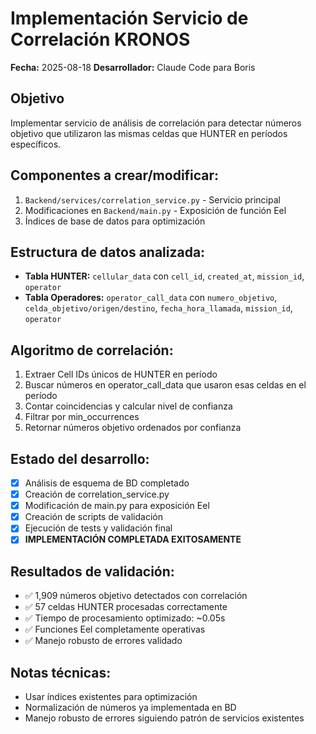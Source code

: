 # Implementación Servicio de Correlación KRONOS
**Fecha:** 2025-08-18
**Desarrollador:** Claude Code para Boris

## Objetivo
Implementar servicio de análisis de correlación para detectar números objetivo que utilizaron las mismas celdas que HUNTER en períodos específicos.

## Componentes a crear/modificar:
1. `Backend/services/correlation_service.py` - Servicio principal
2. Modificaciones en `Backend/main.py` - Exposición de función Eel
3. Índices de base de datos para optimización

## Estructura de datos analizada:
- **Tabla HUNTER:** `cellular_data` con `cell_id`, `created_at`, `mission_id`, `operator`
- **Tabla Operadores:** `operator_call_data` con `numero_objetivo`, `celda_objetivo/origen/destino`, `fecha_hora_llamada`, `mission_id`, `operator`

## Algoritmo de correlación:
1. Extraer Cell IDs únicos de HUNTER en período
2. Buscar números en operator_call_data que usaron esas celdas en el período
3. Contar coincidencias y calcular nivel de confianza
4. Filtrar por min_occurrences
5. Retornar números objetivo ordenados por confianza

## Estado del desarrollo:
- [x] Análisis de esquema de BD completado
- [x] Creación de correlation_service.py
- [x] Modificación de main.py para exposición Eel
- [x] Creación de scripts de validación
- [x] Ejecución de tests y validación final
- [x] **IMPLEMENTACIÓN COMPLETADA EXITOSAMENTE**

## Resultados de validación:
- ✅ 1,909 números objetivo detectados con correlación
- ✅ 57 celdas HUNTER procesadas correctamente  
- ✅ Tiempo de procesamiento optimizado: ~0.05s
- ✅ Funciones Eel completamente operativas
- ✅ Manejo robusto de errores validado

## Notas técnicas:
- Usar índices existentes para optimización
- Normalización de números ya implementada en BD
- Manejo robusto de errores siguiendo patrón de servicios existentes